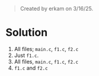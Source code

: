 > Created by erkam on 3/16/25.

# Solution

1. All files; `main.c`, `f1.c`, `f2.c`
2. Just `f1.c`.
3. All files, `main.c`, `f1.c`, `f2.c`
4. `f1.c` and `f2.c`
